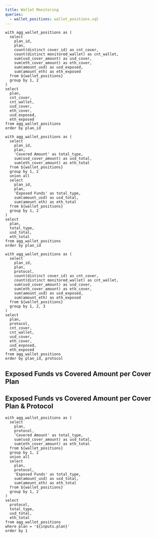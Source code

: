 ```yaml
---
title: Wallet Monitoring
queries:
  - wallet_positions: wallet_positions.sql
---
```


```plan_list
with agg_wallet_positions as (
  select
    plan_id,
    plan,
    count(distinct cover_id) as cnt_cover,
    count(distinct monitored_wallet) as cnt_wallet,
    sum(usd_cover_amount) as usd_cover,
    sum(eth_cover_amount) as eth_cover,
    sum(amount_usd) as usd_exposed,
    sum(amount_eth) as eth_exposed
  from ${wallet_positions}
  group by 1, 2
)
select
  plan,
  cnt_cover,
  cnt_wallet,
  usd_cover,
  eth_cover,
  usd_exposed,
  eth_exposed
from agg_wallet_positions
order by plan_id
```

```plan_stack
with agg_wallet_positions as (
  select
    plan_id,
    plan,
    'Covered Amount' as total_type,
    sum(usd_cover_amount) as usd_total,
    sum(eth_cover_amount) as eth_total
  from ${wallet_positions}
  group by 1, 2
  union all
  select
    plan_id,
    plan,
    'Exposed Funds' as total_type,
    sum(amount_usd) as usd_total,
    sum(amount_eth) as eth_total
  from ${wallet_positions}
  group by 1, 2
)
select
  plan,
  total_type,
  usd_total,
  eth_total
from agg_wallet_positions
order by plan_id
```

```plan_protocol_list
with agg_wallet_positions as (
  select
    plan_id,
    plan,
    protocol,
    count(distinct cover_id) as cnt_cover,
    count(distinct monitored_wallet) as cnt_wallet,
    sum(usd_cover_amount) as usd_cover,
    sum(eth_cover_amount) as eth_cover,
    sum(amount_usd) as usd_exposed,
    sum(amount_eth) as eth_exposed
  from ${wallet_positions}
  group by 1, 2, 3
)
select
  plan,
  protocol,
  cnt_cover,
  cnt_wallet,
  usd_cover,
  eth_cover,
  usd_exposed,
  eth_exposed
from agg_wallet_positions
order by plan_id, protocol
```

## Exposed Funds vs Covered Amount per Cover Plan

<DataTable data={plan_list}>
  <Column id=plan title="plan"/>
  <Column id=cnt_cover title="# covers" />
  <Column id=cnt_wallet title="# wallets" />
  <Column id=usd_cover title="cover ($)" />
  <Column id=eth_cover title="cover (Ξ)" />
  <Column id=usd_exposed title="funds exposed ($)" />
  <Column id=eth_exposed title="funds exposed (Ξ)" />
</DataTable>

<Tabs>
  <Tab label='USD'>
    <BarChart 
      data={plan_stack}
      title='Totals'
      x=plan
      y=usd_total
      series=total_type
      swapXY=true
      type=grouped
      sort=false
    />
    <BarChart 
      data={plan_stack}
      title='% Share'
      x=plan
      y=usd_total
      series=total_type
      type=stacked100
      labels=true
      swapXY=true
      sort=false
    />
  </Tab>
  <Tab label='ETH'>
    <BarChart 
      data={plan_stack}
      title='Totals'
      x=plan
      y=eth_total
      series=total_type
      swapXY=true
      type=grouped
      sort=false
    />
    <BarChart 
      data={plan_stack}
      title="% Share"
      x=plan
      y=eth_total
      series=total_type
      type=stacked100
      labels=true
      swapXY=true
      sort=false
    />
  </Tab>
</Tabs>

## Exposed Funds vs Covered Amount per Cover Plan & Protocol

<DataTable data={plan_protocol_list}>
  <Column id=plan title="plan" />
  <Column id=protocol title="protocol"/>
  <Column id=cnt_cover title="# covers" />
  <Column id=cnt_wallet title="# wallets" />
  <Column id=usd_cover title="cover ($)" />
  <Column id=eth_cover title="cover (Ξ)" />
  <Column id=usd_exposed title="funds exposed ($)" />
  <Column id=eth_exposed title="funds exposed (Ξ)" />
</DataTable>

<ButtonGroup name=plan title="Select Plan">
    <ButtonGroupItem valueLabel="Entry Cover" value="Entry Cover" />
    <ButtonGroupItem valueLabel="Essential Cover" value="Essential Cover" />
    <ButtonGroupItem valueLabel="Elite Cover" value="Elite Cover" default />
</ButtonGroup>

```protocol_stack
with agg_wallet_positions as (
  select
    plan,
    protocol,
    'Covered Amount' as total_type,
    sum(usd_cover_amount) as usd_total,
    sum(eth_cover_amount) as eth_total
  from ${wallet_positions}
  group by 1, 2
  union all
  select
    plan,
    protocol,
    'Exposed Funds' as total_type,
    sum(amount_usd) as usd_total,
    sum(amount_eth) as eth_total
  from ${wallet_positions}
  group by 1, 2
)
select
  protocol,
  total_type,
  usd_total,
  eth_total
from agg_wallet_positions
where plan = '${inputs.plan}'
order by 1
```

<Tabs>
  <Tab label='USD'>
    <BarChart 
      data={protocol_stack}
      title='Totals'
      x=protocol
      y=usd_total
      series=total_type
      swapXY=true
      type=grouped
    />
    <BarChart 
      data={protocol_stack}
      title='% Share'
      x=protocol
      y=usd_total
      series=total_type
      type=stacked100
      swapXY=true
    />
  </Tab>
  <Tab label='ETH'>
    <BarChart 
      data={protocol_stack}
      title='Totals'
      x=protocol
      y=eth_total
      series=total_type
      swapXY=true
      type=grouped
    />
    <BarChart 
      data={protocol_stack}
      title="% Share"
      x=protocol
      y=eth_total
      series=total_type
      type=stacked100
      labels=true
      swapXY=true
    />
  </Tab>
</Tabs>

<LastRefreshed prefix="Data last updated"/>
